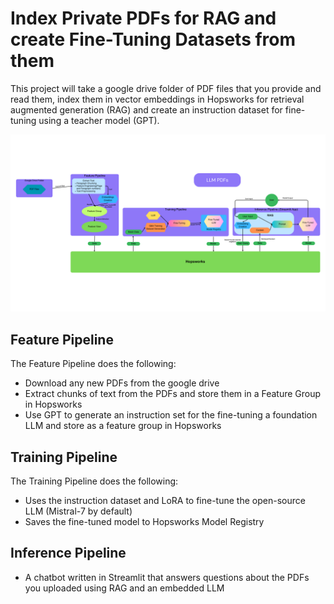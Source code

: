 # Index Private PDFs for RAG and create Fine-Tuning Datasets from them

This project will take a google drive folder of PDF files that you provide and read them, index them in vector embeddings in Hopsworks for retrieval augmented generation (RAG) and create an instruction dataset for fine-tuning using a teacher model (GPT).


![Hopsworks Architecture for Private PDFs Indexed for LLMs](./private-pdfs-llm-hopsworks.png)

## Feature Pipeline
The Feature Pipeline does the following:

 * Download any new PDFs from the google drive
 * Extract chunks of text from the PDFs and store them in a Feature Group in Hopsworks
 * Use GPT to generate an instruction set for the fine-tuning  a foundation LLM and store as a feature group in Hopsworks

## Training Pipeline
The Training Pipeline does the following:

 * Uses the instruction dataset and LoRA to fine-tune the open-source LLM (Mistral-7 by default) 
 * Saves the fine-tuned model to Hopsworks Model Registry

## Inference Pipeline
* A chatbot written in Streamlit that answers questions about the PDFs you uploaded using RAG and an embedded LLM 
